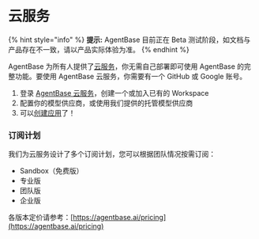 # 云服务

{% hint style="info" %}
**提示:** AgentBase 目前正在 Beta 测试阶段，如文档与产品存在不一致，请以产品实际体验为准。
{% endhint %}

AgentBase 为所有人提供了[云服务](http://cloud.agentbase.ai)，你无需自己部署即可使用 AgentBase 的完整功能。要使用 AgentBase 云服务，你需要有一个 GitHub 或 Google 账号。

1. 登录 [AgentBase 云服务](https://cloud.agentbase.ai)，创建一个或加入已有的 Workspace
2. 配置你的模型供应商，或使用我们提供的托管模型供应商
3. 可以[创建应用](../guides/application-orchestrate/creating-an-application.md)了！

### 订阅计划

我们为云服务设计了多个订阅计划，您可以根据团队情况按需订阅：

* Sandbox（免费版）
* 专业版
* 团队版
* 企业版

各版本定价请参考：[https://agentbase.ai/pricing](https://agentbase.ai/pricing)

